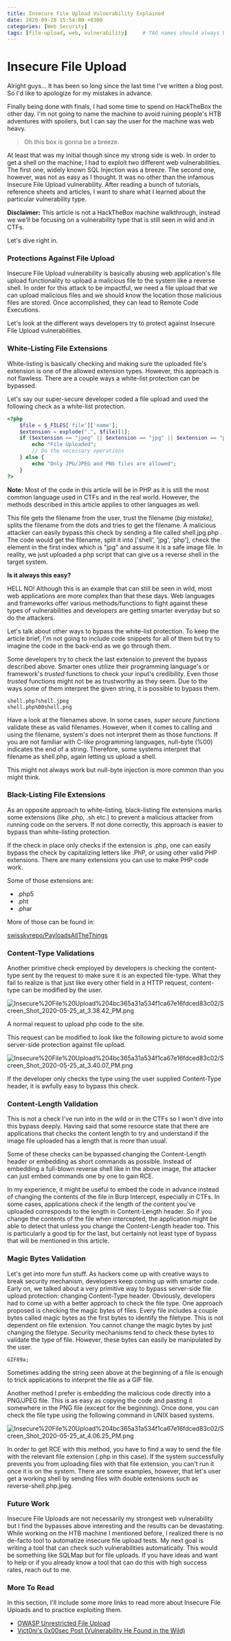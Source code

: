 ```yaml
---
title: Insecure File Upload Vulnerability Explained
date: 2020-09-28 15:54:00 +0300
categories: [Web Security]
tags: [file-upload, web, vulnerability]     # TAG names should always be lowercase
---
```


# Insecure File Upload

Alright guys... It has been so long since the last time I've written a blog post. So I'd like to apologize for my mistakes in advance.

Finally being done with finals, I had some time to spend on HackTheBox the other day. I'm not going to name the machine to avoid ruining people's HTB adventures with spoilers, but I can say the user for the machine was web heavy. 

> Oh this box is gonna be a breeze.

At least that was my initial though since my strong side is web. In order to get a shell on the machine, I had to exploit two different web vulnerabilities. The first one, widely known SQL Injection was a breeze. The second one, however, was not as easy as I thought. It was no other than the infamous Insecure File Upload vulnerability. After reading a bunch of tutorials, reference sheets and articles, I want to share what I learned about the particular vulnerability type. 

**Disclaimer:** This article is not a HackTheBox machine walkthrough, instead we we'll be focusing on a vulnerability type that is still seen in wild and in CTFs.

Let's dive right in.

### Protections Against File Upload

Insecure File Upload vulnerability is basically abusing web application's file upload functionality to upload a malicious file to the system like a reverse shell. In order for this attack to be impactful, we need a file upload that we can upload malicious files and we should know the location those malicious files are stored. Once accomplished, they can lead to Remote Code Executions.

Let's look at the different ways developers try to protect against Insecure File Upload vulnerabilities.

### White-Listing File Extensions

White-listing is basically checking and making sure the uploaded file's extension is one of the allowed extension types. However, this approach is not flawless. There are a couple ways a white-list protection can be bypassed. 

Let's say our super-secure developer coded a file upload and used the following check as a white-list protection.

```php
<?php
    $file = $_FILES['file']['name'];
    $extension = explode(".", $file)[1];
    if ($extension == "jpeg" || $extension == "jpg" || $extension == "png") {
        echo "File Uploaded";
        // Do the necessary operations
    } else {
        echo "Only JPG/JPEG and PNG files are allowed";
    }
?>
```

**Note:** Most of the code in this article will be in PHP as it is still the most common language used in CTFs and in the real world. However, the methods described in this article applies to other languages as well.

This file gets the filename from the user, trust the filename (*big mistake),* splits the filename from the dots and tries to get the filename. A malicious attacker can easily bypass this check by sending a file called shell.jpg.php . The code would get the filename, split it into  ['shell', 'jpg', 'php'], check the element in the first index which is "jpg" and assume it is a safe image file. In reality, we just uploaded a php script that can give us a reverse shell in the target system.

**Is it always this easy?**

HELL NO! Although this is an example that can still be seen in wild, most web applications are more complex than that these days. Web languages and frameworks offer various methods/functions to fight against these types of vulnerabilities and developers are getting smarter everyday but so do the attackers. 

Let's talk about other ways to bypass the white-list protection. To keep the article brief, I'm not going to include code snippets for all of them but try to imagine the code in the back-end as we go through them.

Some developers try to check the last extension to prevent the bypass described above. Smarter ones utilize their programming language's or framework's *trusted* functions to check your input's credibility. Even those *trusted* functions might not be as trustworthy as they seem. Due to the ways some of them interpret the given string, it is possible to bypass them.

```
shell.php?shell.jpeg
shell.php%00shell.png
```

Have a look at the filenames above. In some cases, *super secure functions* validate these as valid filenames. However, when it comes to calling and using the filename, system's does not interpret them as those functions. If you are not familiar with C-like programming languages, null-byte (%00) indicates the end of a string. Therefore, some systems interpret that filename as shell.php, again letting us upload a shell. 

This might not always work but null-byte injection is more common than you might think. 

### Black-Listing File Extensions

As an opposite approach to white-listing, black-listing file extensions marks some extensions (like .php, .sh etc.) to prevent a malicious attacker from running code on the servers. If not done correctly, this approach is easier to bypass than white-listing protection.

If the check in place only checks if the extension is .php, one can easily bypass the check by capitalizing letters like .PhP, or using other valid PHP extensions. There are many extensions you can use to make PHP code work. 

Some of those extensions are:

- .php5
- .pht
- .phar

More of those can be found in:

[swisskyrepo/PayloadsAllTheThings](https://github.com/swisskyrepo/PayloadsAllTheThings/tree/master/Upload%20Insecure%20Files/Extension%20PHP)

### Content-Type Validations

Another primitive check employed by developers is checking the content-type sent by the request to make sure it is an expected file-type. What they fail to realize is that just like every other field in a HTTP request, content-type can be modified by the user. 

![Insecure%20File%20Upload%204bc365a31a534f1ca67e16fdced83c02/Screen_Shot_2020-05-25_at_3.38.42_PM.png](Insecure%20File%20Upload%204bc365a31a534f1ca67e16fdced83c02/Screen_Shot_2020-05-25_at_3.38.42_PM.png)

A normal request to upload php code to the site.

This request can be modified to look like the following picture to avoid some server-side protection against file upload.

![Insecure%20File%20Upload%204bc365a31a534f1ca67e16fdced83c02/Screen_Shot_2020-05-25_at_3.40.07_PM.png](Insecure%20File%20Upload%204bc365a31a534f1ca67e16fdced83c02/Screen_Shot_2020-05-25_at_3.40.07_PM.png)

If the developer only checks the type using the user supplied Content-Type header, it is awfully easy to bypass this check.

### Content-Length Validation

This is not a check I've run into in the wild or in the CTFs so I won't dive into this bypass deeply. Having said that some resource state that there are applications that checks the content length to try and understand if the image file uploaded has a length that is more than usual.

Some of these checks can be bypassed changing the Content-Length header or embedding as short commands as possible. Instead of embedding a full-blown reverse shell like in the above image, the attacker can just embed commands one by one to gain RCE.

In my experience, it might be useful to embed the code in advance instead of changing the contents of the file in Burp Intercept, especially in CTFs. In some cases, applications check if the length of the content you've uploaded corresponds to the length in Content-Length header. So if you change the contents of the file when intercepted, the application might be able to detect that unless you change the Content-Length header too. This is particularly a good tip for the last, but certainly not least type of bypass that will be mentioned in this article.

### Magic Bytes Validation

Let's get into more fun stuff. As hackers come up with creative ways to break security mechanism, developers keep coming up with smarter code. Early on, we talked about a very primitive way to bypass server-side file upload protection: changing Content-Type header. Obviously, developers had to come up with a better approach to check the file type. One approach proposed is checking the magic bytes of files. Every file includes a couple bytes called magic bytes as the first bytes to identify the filetype. This is not dependent on file extension. You cannot change the magic bytes by just changing the filetype. Security mechanisms tend to check these bytes to validate the type of file. However, these bytes can easily be manipulated by the user. 

```
GIF89a;
```

Sometimes adding the string seen above at the beginning of a file is enough to trick applications to interpret the file as a GIF file. 

Another method I prefer is embedding the malicious code directly into a PNG/JPEG file. This is as easy as copying the code and pasting it somewhere in the PNG file (except for the beginning). Once done, you can check the file type using the following command in UNIX based systems.

![Insecure%20File%20Upload%204bc365a31a534f1ca67e16fdced83c02/Screen_Shot_2020-05-25_at_4.06.25_PM.png](Insecure%20File%20Upload%204bc365a31a534f1ca67e16fdced83c02/Screen_Shot_2020-05-25_at_4.06.25_PM.png)

In order to get RCE with this method, you have to find a way to send the file with the relevant file extension (.php in this case). If the system successfully prevents you from uploading files with that file extension, you can't run it once it is on the system. There are some examples, however, that let's user get a working shell by sending files with double extensions such as reverse-shell.php.jpeg.

### Future Work

Insecure File Uploads are not necessarily my strongest web vulnerability but I find the bypasses above interesting and the results can be devastating. While working on the HTB machine I mentioned before, I realized there is no de-facto tool to automatize insecure file upload tests. My next goal is writing a tool that can check such vulnerabilities automatically. This would be something like SQLMap but for file uploads. If you have ideas and want to help or if you already know a tool that can do this with high success rates, reach out to me.

### More To Read

In this section, I'll include some more links to read more about Insecure File Uploads and to practice exploiting them.

- [OWASP Unrestricted File Upload](https://owasp.org/www-community/vulnerabilities/Unrestricted_File_Upload)
- [Vict0ni's 0x00sec Post (Vulnerability He Found in the Wild)](https://0x00sec.org/t/unrestricted-cv-file-upload/20325)